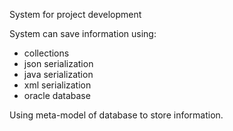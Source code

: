 System for project development

System can save information using:
  - collections
  - json serialization
  - java serialization
  - xml serialization
  - oracle database

Using meta-model of database to store information.
